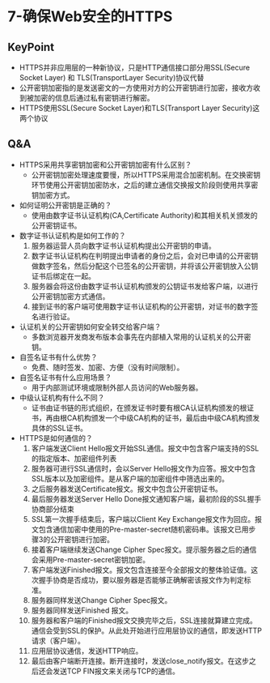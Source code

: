 # 7-确保Web安全的HTTPS

## KeyPoint
* HTTPS并非应用层的一种新协议，只是HTTP通信接口部分用SSL(Secure Socket Layer) 和 TLS(TransportLayer Security)协议代替
* 公开密钥加密指的是发送密文的一方使用对方的公开密钥进行加密，接收方收到被加密的信息后通过私有密钥进行解密。
* HTTPS使用SSL(Secure Socket Layer)和TLS(Transport Layer Security)这两个协议

## Q&A
* HTTPS采用共享密钥加密和公开密钥加密有什么区别？
  * 公开密钥加密处理速度要慢，所以HTTPS采用混合加密机制。在交换密钥环节使用公开密钥加密防水，之后的建立通信交换报文阶段则使用共享密钥加密方式。
* 如何证明公开密钥是正确的？
  * 使用由数字证书认证机构(CA,Certificate Authority)和其相关机关颁发的公开密钥证书。
* 数字证书认证机构是如何工作的？
  1. 服务器运营人员向数字证书认证机构提出公开密钥的申请。
  2. 数字证书认证机构在判明提出申请者的身份之后，会对已申请的公开密钥做数字签名，然后分配这个已签名的公开密钥，并将该公开密钥放入公钥证书后绑定在一起。
  3. 服务器会将这份由数字证书认证机构颁发的公钥证书发给客户端，以进行公开密钥加密方式通信。
  4. 接到证书的客户端可使用数字证书认证机构的公开密钥，对证书的数字签名进行验证。
* 认证机关的公开密钥如何安全转交给客户端？
  * 多数浏览器开发商发布版本会事先在内部植入常用的认证机关的公开密钥。
* 自签名证书有什么优势？
  * 免费、随时签发、加密、方便（没有时间限制）。
* 自签名证书有什么应用场景？
  * 用于内部测试环境或限制外部人员访问的Web服务器。
* 中级认证机构有什么不同？
  * 证书由证书链的形式组织，在颁发证书时要有根CA认证机构颁发的根证书，再由根CA机构颁发一个中级CA机构的证书，最后由中级CA机构颁发具体的SSL证书。
* HTTPS是如何通信的？
  1. 客户端发送Client Hello报文开始SSL通信。报文中包含客户端支持的SSL的指定版本、加密组件列表
  2. 服务器可进行SSL通信时，会以Server Hello报文作为应答。报文中包含SSL版本以及加密组件。是从客户端的加密组件中筛选出来的。
  3. 之后服务器发送Certificate报文。报文中包含公开密钥证书。
  4. 最后服务器发送Server Hello Done报文通知客户端，最初阶段的SSL握手协商部分结束
  5. SSL第一次握手结束后，客户端以Client Key Exchange报文作为回应。报文包含通信加密中使用的Pre-master-secret随机密码串。该报文已用步骤3的公开密钥进行加密。
  6. 接着客户端继续发送Change Cipher Spec报文。提示服务器之后的通信会采用Pre-master-secret密钥加密。
  7. 客户端发送Finished报文。报文包含连接至今全部报文的整体验证值。这次握手协商是否成功，要以服务器是否能够正确解密该报文作为判定标准。
  8. 服务器同样发送Change Cipher Spec报文。
  9. 服务器同样发送Finished 报文。
  10. 服务器和客户端的Finished报文交换完毕之后，SSL连接就算建立完成。通信会受到SSL的保护。从此处开始进行应用层协议的通信，即发送HTTP请求（客户端）。
  11. 应用层协议通信，发送HTTP响应。
  12. 最后由客户端断开连接。断开连接时，发送close_notify报文。在这步之后还会发送TCP FIN报文来关闭与TCP的通信。
